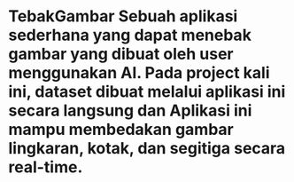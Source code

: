 # TebakGambar Sebuah aplikasi sederhana yang dapat menebak gambar yang dibuat oleh user menggunakan AI. Pada project kali ini, dataset dibuat melalui aplikasi ini secara langsung dan Aplikasi ini mampu membedakan gambar lingkaran, kotak, dan segitiga secara real-time.
